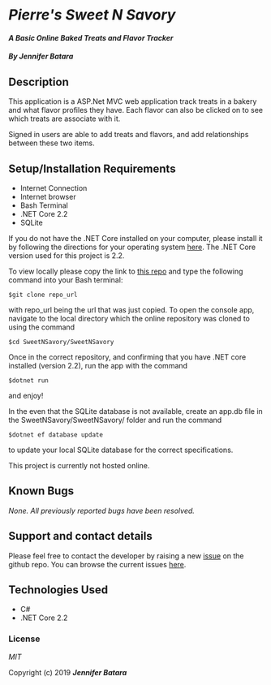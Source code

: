 # _Pierre's Sweet N Savory_

#### _A Basic Online Baked Treats and Flavor Tracker_

#### _By **Jennifer Batara**_

## Description

This application is a ASP.Net MVC web application track treats in a bakery and what flavor profiles they have. Each flavor can also be clicked on to see which treats are associate with it.

Signed in users are able to add treats and flavors, and add relationships between these two items.


## Setup/Installation Requirements

-   Internet Connection
-   Internet browser
-   Bash Terminal
-   .NET Core 2.2
-   SQLite

If you do not have the .NET Core installed on your computer, please install it by following the directions for your operating system [here](https://dotnet.microsoft.com/download). The .NET Core version used for this project is 2.2.

To view locally please copy the link to [this repo](https://github.com/jbatara/SweetNSavory) and type the following command into your Bash terminal:
```
$git clone repo_url
```

with repo_url being the url that was just copied. To open the console app, navigate to the local directory which the online repository was cloned to using the command

```
$cd SweetNSavory/SweetNSavory
```

Once in the correct repository, and confirming that you have .NET core installed (version 2.2), run the app with the command
```
$dotnet run
```
and enjoy!

In the even that the SQLite database is not available, create an app.db file in the SweetNSavory/SweetNSavory/ folder and run the command
```
$dotnet ef database update
```
to update your local SQLite database for the correct specifications.

This project is currently not hosted online.

## Known Bugs

_None. All previously reported bugs have been resolved._

## Support and contact details

Please feel free to contact the developer by raising a new [issue](https://github.com/jbatara/SweetNSavory/issues/new) on the github repo. You can browse the current issues [here](https://github.com/jbatara/SweetNSavory/issues).

## Technologies Used

* C#
* .NET Core 2.2

### License

_MIT_

Copyright (c) 2019 **_Jennifer Batara_**
